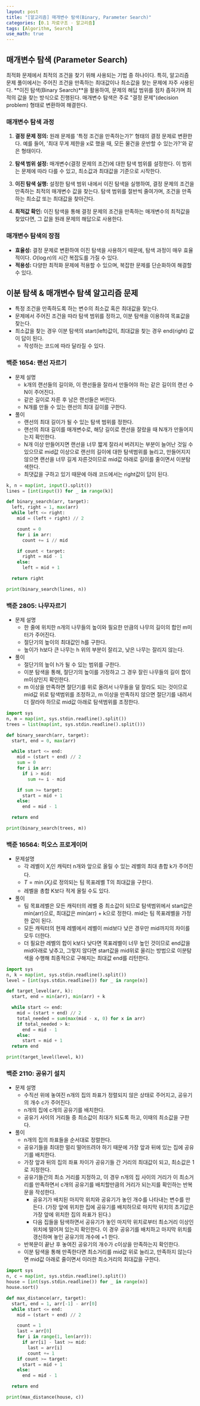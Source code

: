 ```yaml
---
layout: post
title: "[알고리즘] 매개변수 탐색(Binary, Parameter Search)"
categories: [0.1 자료구조 · 알고리즘]
tags: [Algorithm, Search]
use_math: true
---
```


## 매개변수 탐색 (Parameter Search)

최적화 문제에서 최적의 조건을 찾기 위해 사용되는 기법 중 하나이다. 특히, 알고리즘 문제 풀이에서는 주어진 조건을 만족하는 최대값이나 최소값을 찾는 문제에 자주 사용된다. **이진 탐색(Binary Search)**을 활용하여, 문제의 해답 범위를 점차 좁혀가며 최적의 값을 찾는 방식으로 진행된다. 매개변수 탐색은 주로 "결정 문제"(decision problem) 형태로 변환하여 해결한다.

### 매개변수 탐색 과정

1. **결정 문제 정의:** 원래 문제를 '특정 조건을 만족하는가?' 형태의 결정 문제로 변환한다. 예를 들어, '최대 무게 제한을 x로 했을 때, 모든 물건을 운반할 수 있는가?'와 같은 형태이다.

2. **탐색 범위 설정:** 매개변수(결정 문제의 조건)에 대한 탐색 범위를 설정한다. 이 범위는 문제에 따라 다를 수 있고, 최소값과 최대값을 기준으로 시작한다.

3. **이진 탐색 실행:** 설정한 탐색 범위 내에서 이진 탐색을 실행하여, 결정 문제의 조건을 만족하는 최적의 매개변수 값을 찾는다. 탐색 범위를 절반씩 줄여가며, 조건을 만족하는 최소값 또는 최대값을 찾아간다.

4. **최적값 확인:** 이진 탐색을 통해 결정 문제의 조건을 만족하는 매개변수의 최적값을 찾았다면, 그 값을 원래 문제의 해답으로 사용한다.

### 매개변수 탐색의 장점

- **효율성:** 결정 문제로 변환하여 이진 탐색을 사용하기 때문에, 탐색 과정이 매우 효율적이다. $O(\log n)$의 시간 복잡도를 가질 수 있다.
- **적용성:** 다양한 최적화 문제에 적용할 수 있으며, 복잡한 문제를 단순화하여 해결할 수 있다.

## 이분 탐색 & 매개변수 탐색 알고리즘 문제

- 특정 조건을 만족하도록 하는 변수의 최소값 혹은 최대값을 찾는다.
- 문제에서 주어진 조건을 따라 탐색 범위를 정하고, 이분 탐색을 이용하여 목표값을 찾는다.
- 최소값을 찾는 경우 이분 탐색의 start(left)값이, 최대값을 찾는 경우 end(right) 값이 답이 된다.
  - 작성하는 코드에 따라 달라질 수 있다.

### 백준 1654: 랜선 자르기

- 문제 설명
  - k개의 랜선들의 길이와, 이 랜선들을 잘라서 만들어야 하는 같은 길이의 랜선 수 N이 주어진다.
  - 같은 길이로 자른 후 남은 랜선들은 버린다.
  - N개를 만들 수 있는 랜선의 최대 길이를 구한다.
- 풀이
  - 랜선의 최대 길이가 될 수 있는 탐색 범위를 정한다.
  - 랜선의 최대 길이를 매개변수로, 해당 길이로 랜선을 잘랐을 때 N개가 만들어지는지 확인한다.
  - N개 이상 만들어지면 랜선을 너무 짧게 잘라서 버려지는 부분이 늘어난 것일 수 있으므로 mid값 이상으로 랜선의 길이에 대한 탐색범위를 늘리고, 만들어지지 않으면 랜선을 너무 길게 자른것이므로 mid값 아래로 길이를 줄이면서 이분탐색한다.
  - 최댓값을 구하고 있기 때문에 아래 코드에서는 right값이 답이 된다.

```python
k, n = map(int, input().split())
lines = [int(input()) for _ in range(k)]

def binary_search(arr, target):
  left, right = 1, max(arr)
  while left <= right:
    mid = (left + right) // 2

    count = 0
    for i in arr:
      count += i // mid

    if count < target:
      right = mid - 1
    else:
      left = mid + 1

  return right

print(binary_search(lines, n))
```

### 백준 2805: 나무자르기

- 문제 설명
  - 한 줄에 위치한 n개의 나무들의 높이와 필요한 만큼의 나무의 길이의 합인 m미터가 주어진다.
  - 절단기의 높이의 최대값인 h를 구한다.
  - 높이가 h보다 큰 나무는 h 위의 부분이 잘리고, 낮은 나무는 잘리지 않는다.
- 풀이
  - 절단기의 높이 h가 될 수 있는 범위를 구한다.
  - 이분 탐색을 통해, 절단기의 높이를 가정하고 그 경우 잘린 나무들의 길이 합이 m이상인지 확인한다.
  - m 이상을 만족하면 절단기를 위로 올려서 나무들을 덜 잘라도 되는 것이므로 mid값 위로 탐색범위를 조정하고, m 이상을 만족하지 않으면 절단기를 내려서 더 잘라야 하므로 mid값 아래로 탐색범위를 조정한다.

```python
import sys
n, m = map(int, sys.stdin.readline().split())
trees = list(map(int, sys.stdin.readline().split()))

def binary_search(arr, target):
  start, end = 0, max(arr)

  while start <= end:
    mid = (start + end) // 2
    sum = 0
    for i in arr:
      if i > mid:
        sum += i - mid

    if sum >= target:
      start = mid + 1
    else:
      end = mid - 1

  return end

print(binary_search(trees, m))
```

### 백준 16564: 히오스 프로게이머

- 문제설명
  - 각 레벨이 $X_i$인 캐릭터 n개와 앞으로 올릴 수 있는 레벨의 최대 총합 k가 주어진다.
  - $T = \min(X_i)$로 정의되는 팀 목표레벨 T의 최대값을 구한다.
  - 레벨을 총합 K보다 적게 올릴 수도 있다.
- 풀이
  - 팀 목표레벨은 모든 캐릭터의 레벨 중 최소값이 되므로 탐색범위에서 start값은 min(arr)으로, 최대값은 min(arr) + k으로 정한다. mid는 팀 목표레벨을 가정한 값이 된다.
  - 모든 캐릭터의 현재 레벨에서 레벨이 mid보다 낮은 경우만 mid까지의 차이를 모두 더한다.
  - 더 필요한 레벨의 합이 k보다 낮다면 목표레벨이 너무 높인 것이므로 end값을 mid아래로 낮추고, 그렇지 않다면 start값을 mid위로 올리는 방법으로 이분탐색을 수행해 최종적으로 구해지는 최대값 end를 리턴한다.

```python
import sys
n, k = map(int, sys.stdin.readline().split())
level = [int(sys.stdin.readline()) for _ in range(n)]

def target_level(arr, k):
  start, end = min(arr), min(arr) + k

  while start <= end:
    mid = (start + end) // 2
    total_needed = sum(max(mid - x, 0) for x in arr)
    if total_needed > k:
      end = mid - 1
    else:
      start = mid + 1
  return end

print(target_level(level, k))
```

### 백준 2110: 공유기 설치

- 문제 설명
  - 수직선 위에 놓여진 n개의 집의 좌표가 정렬되지 않은 상태로 주어지고, 공유기의 개수 c가 주어진다.
  - n개의 집에 c개의 공유기를 배치한다.
  - 공유기 사이의 거리들 중 최소값이 최대가 되도록 하고, 이때의 최소값을 구한다.
- 풀이
  - n개의 집의 좌표들을 순서대로 정렬한다.
  - 공유기들을 최대한 멀리 떨어뜨려야 하기 때문에 가장 앞과 뒤에 있는 집에 공유기를 배치한다.
  - 가장 앞과 뒤의 집의 좌표 차이가 공유기들 간 거리의 최대값이 되고, 최소값은 1로 지정한다.
  - 공유기들간의 최소 거리를 지정하고, 이 경우 n개의 집 사이의 거리가 이 최소거리를 만족하면서 c개의 공유기를 배치할만큼의 거리가 되는지를 확인하는 반복문을 작성한다.
    - 공유기가 배치된 마지막 위치와 공유기가 놓인 개수를 나타내는 변수를 만든다. (가장 앞에 위치한 집에 공유기를 배치하므로 마지막 위치의 초기값은 가장 앞에 위치한 집의 좌표가 된다.)
    - 다음 집들을 탐색하면서 공유기가 놓인 마지막 위치로부터 최소거리 이상인 위치에 떨어져 있는지 확인한다. 이 경우 공유기를 배치하고 마지막 위치를 갱신하며 놓인 공유기의 개수에 +1 한다.
  - 반복문이 끝난 후 놓여진 공유기의 개수가 c이상을 만족하는지 확인한다.
  - 이분 탐색을 통해 만족한다면 최소거리를 mid값 위로 늘리고, 만족하지 않는다면 mid값 아래로 줄이면서 이러한 최소거리의 최대값을 구한다.

```python
import sys
n, c = map(int, sys.stdin.readline().split())
house = [int(sys.stdin.readline()) for _ in range(n)]
house.sort()

def max_distance(arr, target):
  start, end = 1, arr[-1] - arr[0]
  while start <= end:
    mid = (start + end) // 2

    count = 1
    last = arr[0]
    for i in range(1, len(arr)):
      if arr[i] - last >= mid:
        last = arr[i]
        count += 1
    if count >= target:
      start = mid + 1
    else:
      end = mid - 1

  return end

print(max_distance(house, c))
```
